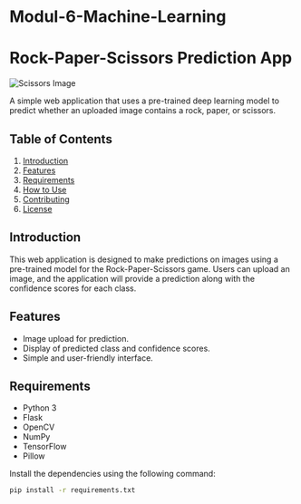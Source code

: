 # Modul-6-Machine-Learning

# Rock-Paper-Scissors Prediction App

![Scissors Image](file:///E:/COM/SMT07/MACHINE%20LEARNING/MODUL%205/rps/scissors/scissors01-019.png)

A simple web application that uses a pre-trained deep learning model to predict whether an uploaded image contains a rock, paper, or scissors.

## Table of Contents
1. [Introduction](#introduction)
2. [Features](#features)
3. [Requirements](#requirements)
4. [How to Use](#how-to-use)
5. [Contributing](#contributing)
6. [License](#license)

## Introduction

This web application is designed to make predictions on images using a pre-trained model for the Rock-Paper-Scissors game. Users can upload an image, and the application will provide a prediction along with the confidence scores for each class.

## Features

- Image upload for prediction.
- Display of predicted class and confidence scores.
- Simple and user-friendly interface.

## Requirements

- Python 3
- Flask
- OpenCV
- NumPy
- TensorFlow
- Pillow

Install the dependencies using the following command:

```bash
pip install -r requirements.txt
